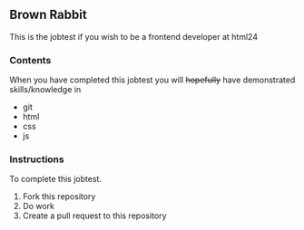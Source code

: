 ## Brown Rabbit

This is the jobtest if you wish to be a frontend developer at html24

### Contents
When you have completed this jobtest you will ~~hopefully~~ have demonstrated skills/knowledge in

* git
* html
* css
* js

### Instructions
To complete this jobtest.

1. Fork this repository
2. Do work
3. Create a pull request to this repository